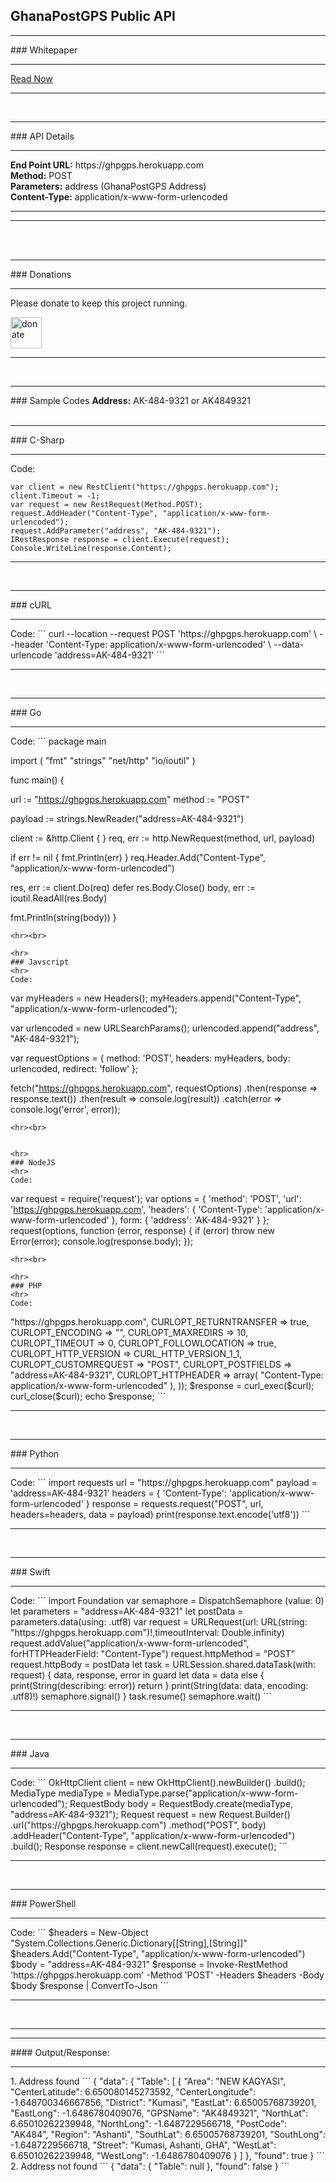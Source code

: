 ## GhanaPostGPS Public API
<hr>
### Whitepaper
<hr>
<p><a target="_blank" href="http://dx.doi.org/10.13140/RG.2.2.24355.27684">Read Now</a></p>
<hr><br>

<hr>
### API Details
<hr>
<b>End Point URL:</b> https://ghpgps.herokuapp.com<br>
<b>Method:</b> POST<br>
<b>Parameters:</b> address (GhanaPostGPS Address)<br>
<b>Content-Type:</b> application/x-www-form-urlencoded<br>
<hr>
<hr><br><br>

<hr>
### Donations
<hr>
Please donate to keep this project running. <br>
<p>
  <a target="_blank" href="https://dashboard.flutterwave.com/donate/cejpesniqs3f"><img src="https://image.flaticon.com/icons/svg/3090/3090757.svg" style="width: 50px; height: auto;" alt="donate"></a>
</p>
<hr><br>

<hr>
### Sample Codes
<b>Address:</b> AK-484-9321 or AK4849321<br><br>

<hr>
### C-Sharp
<hr>
Code:

```
var client = new RestClient("https://ghpgps.herokuapp.com");
client.Timeout = -1;
var request = new RestRequest(Method.POST);
request.AddHeader("Content-Type", "application/x-www-form-urlencoded");
request.AddParameter("address", "AK-484-9321");
IRestResponse response = client.Execute(request);
Console.WriteLine(response.Content);
```
<hr><br>

<hr>
### cURL
<hr>
Code:
```
curl --location --request POST 'https://ghpgps.herokuapp.com' \
--header 'Content-Type: application/x-www-form-urlencoded' \
--data-urlencode 'address=AK-484-9321'
```
<hr><br>

<hr>
### Go
<hr>
Code:
```
package main

import (
  "fmt"
  "strings"
  "net/http"
  "io/ioutil"
)

func main() {

  url := "https://ghpgps.herokuapp.com"
  method := "POST"

  payload := strings.NewReader("address=AK-484-9321")

  client := &http.Client {
  }
  req, err := http.NewRequest(method, url, payload)

  if err != nil {
    fmt.Println(err)
  }
  req.Header.Add("Content-Type", "application/x-www-form-urlencoded")

  res, err := client.Do(req)
  defer res.Body.Close()
  body, err := ioutil.ReadAll(res.Body)

  fmt.Println(string(body))
}
```
<hr><br>

<hr>
### Javscript
<hr>
Code:
```
var myHeaders = new Headers();
myHeaders.append("Content-Type", "application/x-www-form-urlencoded");

var urlencoded = new URLSearchParams();
urlencoded.append("address", "AK-484-9321");

var requestOptions = {
  method: 'POST',
  headers: myHeaders,
  body: urlencoded,
  redirect: 'follow'
};

fetch("https://ghpgps.herokuapp.com", requestOptions)
  .then(response => response.text())
  .then(result => console.log(result))
  .catch(error => console.log('error', error));
```
<hr><br>


<hr>
### NodeJS
<hr>
Code:
```
var request = require('request');
var options = {
  'method': 'POST',
  'url': 'https://ghpgps.herokuapp.com',
  'headers': {
    'Content-Type': 'application/x-www-form-urlencoded'
  },
  form: {
    'address': 'AK-484-9321'
  }
};
request(options, function (error, response) {
  if (error) throw new Error(error);
  console.log(response.body);
});
```
<hr><br>

<hr>
### PHP
<hr>
Code:
```
<?php

$curl = curl_init();

curl_setopt_array($curl, array(
  CURLOPT_URL => "https://ghpgps.herokuapp.com",
  CURLOPT_RETURNTRANSFER => true,
  CURLOPT_ENCODING => "",
  CURLOPT_MAXREDIRS => 10,
  CURLOPT_TIMEOUT => 0,
  CURLOPT_FOLLOWLOCATION => true,
  CURLOPT_HTTP_VERSION => CURL_HTTP_VERSION_1_1,
  CURLOPT_CUSTOMREQUEST => "POST",
  CURLOPT_POSTFIELDS => "address=AK-484-9321",
  CURLOPT_HTTPHEADER => array(
    "Content-Type: application/x-www-form-urlencoded"
  ),
));

$response = curl_exec($curl);

curl_close($curl);
echo $response;
```
<hr><br>

<hr>
### Python
<hr>
Code:
```
import requests

url = "https://ghpgps.herokuapp.com"

payload = 'address=AK-484-9321'
headers = {
  'Content-Type': 'application/x-www-form-urlencoded'
}

response = requests.request("POST", url, headers=headers, data = payload)

print(response.text.encode('utf8'))
```
<hr><br>

<hr>
### Swift
<hr>
Code:
```
import Foundation

var semaphore = DispatchSemaphore (value: 0)

let parameters = "address=AK-484-9321"
let postData =  parameters.data(using: .utf8)

var request = URLRequest(url: URL(string: "https://ghpgps.herokuapp.com")!,timeoutInterval: Double.infinity)
request.addValue("application/x-www-form-urlencoded", forHTTPHeaderField: "Content-Type")

request.httpMethod = "POST"
request.httpBody = postData

let task = URLSession.shared.dataTask(with: request) { data, response, error in 
  guard let data = data else {
    print(String(describing: error))
    return
  }
  print(String(data: data, encoding: .utf8)!)
  semaphore.signal()
}

task.resume()
semaphore.wait()
```
<hr><br>

<hr>
### Java
<hr>
Code:
```
OkHttpClient client = new OkHttpClient().newBuilder()
  .build();
MediaType mediaType = MediaType.parse("application/x-www-form-urlencoded");
RequestBody body = RequestBody.create(mediaType, "address=AK-484-9321");
Request request = new Request.Builder()
  .url("https://ghpgps.herokuapp.com")
  .method("POST", body)
  .addHeader("Content-Type", "application/x-www-form-urlencoded")
  .build();
Response response = client.newCall(request).execute();
```
<hr><br>

<hr>
### PowerShell
<hr>
Code:
```
$headers = New-Object "System.Collections.Generic.Dictionary[[String],[String]]"
$headers.Add("Content-Type", "application/x-www-form-urlencoded")

$body = "address=AK-484-9321"

$response = Invoke-RestMethod 'https://ghpgps.herokuapp.com' -Method 'POST' -Headers $headers -Body $body
$response | ConvertTo-Json
```
<hr><br>

<hr><hr>
#### Output/Response:
<hr>
1. Address found
```
{
    "data": {
        "Table": [
            {
                "Area": "NEW KAGYASI",
                "CenterLatitude": 6.650080145273592,
                "CenterLongitude": -1.648700346667856,
                "District": "Kumasi",
                "EastLat": 6.65005768739201,
                "EastLong": -1.6486780409076,
                "GPSName": "AK4849321",
                "NorthLat": 6.65010262239948,
                "NorthLong": -1.6487229566718,
                "PostCode": "AK484",
                "Region": "Ashanti",
                "SouthLat": 6.65005768739201,
                "SouthLong": -1.6487229566718,
                "Street": "Kumasi, Ashanti, GHA",
                "WestLat": 6.65010262239948,
                "WestLong": -1.6486780409076
            }
        ]
    },
    "found": true
}
```

2. Address not found
```
{
    "data": {
        "Table": null
    },
    "found": false
}
```
